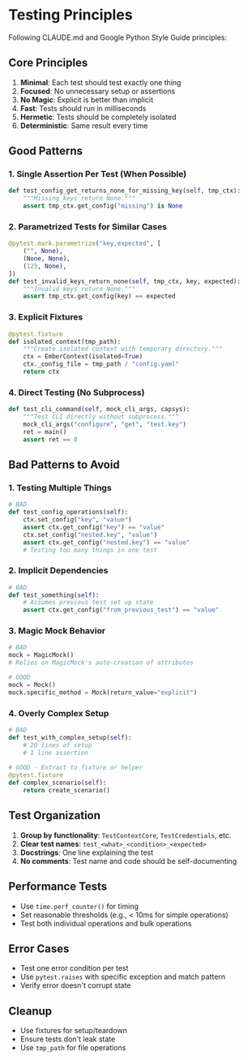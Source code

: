 # Testing Principles

Following CLAUDE.md and Google Python Style Guide principles:

## Core Principles

1. **Minimal**: Each test should test exactly one thing
2. **Focused**: No unnecessary setup or assertions  
3. **No Magic**: Explicit is better than implicit
4. **Fast**: Tests should run in milliseconds
5. **Hermetic**: Tests should be completely isolated
6. **Deterministic**: Same result every time

## Good Patterns

### 1. Single Assertion Per Test (When Possible)
```python
def test_config_get_returns_none_for_missing_key(self, tmp_ctx):
    """Missing keys return None."""
    assert tmp_ctx.get_config("missing") is None
```

### 2. Parametrized Tests for Similar Cases
```python
@pytest.mark.parametrize("key,expected", [
    ("", None),
    (None, None),
    (123, None),
])
def test_invalid_keys_return_none(self, tmp_ctx, key, expected):
    """Invalid keys return None."""
    assert tmp_ctx.get_config(key) == expected
```

### 3. Explicit Fixtures
```python
@pytest.fixture
def isolated_context(tmp_path):
    """Create isolated context with temporary directory."""
    ctx = EmberContext(isolated=True)
    ctx._config_file = tmp_path / "config.yaml"
    return ctx
```

### 4. Direct Testing (No Subprocess)
```python
def test_cli_command(self, mock_cli_args, capsys):
    """Test CLI directly without subprocess."""
    mock_cli_args("configure", "get", "test.key")
    ret = main()
    assert ret == 0
```

## Bad Patterns to Avoid

### 1. Testing Multiple Things
```python
# BAD
def test_config_operations(self):
    ctx.set_config("key", "value")
    assert ctx.get_config("key") == "value"
    ctx.set_config("nested.key", "value")
    assert ctx.get_config("nested.key") == "value"
    # Testing too many things in one test
```

### 2. Implicit Dependencies
```python
# BAD
def test_something(self):
    # Assumes previous test set up state
    assert ctx.get_config("from_previous_test") == "value"
```

### 3. Magic Mock Behavior
```python
# BAD
mock = MagicMock()
# Relies on MagicMock's auto-creation of attributes

# GOOD
mock = Mock()
mock.specific_method = Mock(return_value="explicit")
```

### 4. Overly Complex Setup
```python
# BAD
def test_with_complex_setup(self):
    # 20 lines of setup
    # 1 line assertion
    
# GOOD - Extract to fixture or helper
@pytest.fixture
def complex_scenario(self):
    return create_scenario()
```

## Test Organization

1. **Group by functionality**: `TestContextCore`, `TestCredentials`, etc.
2. **Clear test names**: `test_<what>_<condition>_<expected>`
3. **Docstrings**: One line explaining the test
4. **No comments**: Test name and code should be self-documenting

## Performance Tests

- Use `time.perf_counter()` for timing
- Set reasonable thresholds (e.g., < 10ms for simple operations)
- Test both individual operations and bulk operations

## Error Cases

- Test one error condition per test
- Use `pytest.raises` with specific exception and match pattern
- Verify error doesn't corrupt state

## Cleanup

- Use fixtures for setup/teardown
- Ensure tests don't leak state
- Use `tmp_path` for file operations